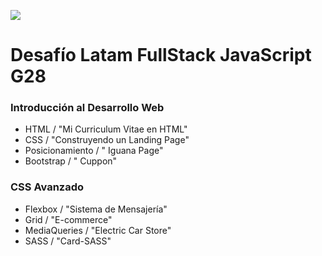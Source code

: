 ![](https://blog.desafiolatam.com/wp-content/uploads/2019/02/logo.png)

# Desafío Latam FullStack JavaScript G28

### Introducción al Desarrollo Web
- HTML / "Mi Curriculum Vitae en HTML"
- CSS / "Construyendo un Landing Page"
- Posicionamiento / " Iguana Page"
- Bootstrap / " Cuppon"

### CSS Avanzado
- Flexbox / "Sistema de Mensajería"
- Grid / "E-commerce"
- MediaQueries / "Electric Car Store"
- SASS / "Card-SASS"
